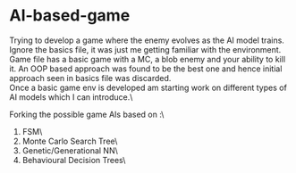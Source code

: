 # AI-based-game
Trying to develop a game where the enemy evolves as the AI model trains.\
Ignore the basics file, it was just me getting familiar with the environment.\
Game file has a basic game with a MC, a blob enemy and your ability to kill it. An OOP based approach was found to be the best one and hence initial approach seen in basics file was discarded.\
Once a basic game env is developed am starting work on different types of AI models which I can introduce.\

Forking the possible game AIs based on :\
1. FSM\
2. Monte Carlo Search Tree\
3. Genetic/Generational NN\
4. Behavioural Decision Trees\
